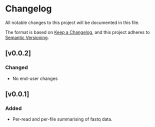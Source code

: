 # Changelog
All notable changes to this project will be documented in this file.

The format is based on [Keep a Changelog](https://keepachangelog.com/en/1.0.0/),
and this project adheres to [Semantic Versioning](https://semver.org/spec/v2.0.0.html).


## [v0.0.2]
### Changed
- No end-user changes

## [v0.0.1]
### Added
- Per-read and per-file summarising of fastq data.

